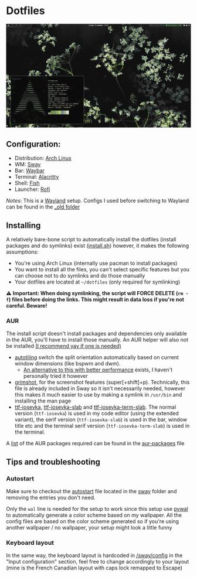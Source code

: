 # Dotfiles

![Screenshot](screenshot.png)

## Configuration:

- Distribution: [Arch Linux](https://www.archlinux.org/)
- WM: [Sway](https://github.com/swaywm/sway)
- Bar: [Waybar](https://github.com/Alexays/Waybar/)
- Terminal: [Alacritty](https://github.com/alacritty/alacritty)
- Shell: [Fish](https://fishshell.com/)
- Launcher: [Rofi](https://github.com/davatorium/rofi/)

*Notes*: This is a [Wayland](https://gitlab.freedesktop.org/wayland) setup. Configs I used before switching to Wayland can be found in the [_old folder](./_old)

## Installing

A relatively bare-bone script to automatically install the dotfiles (install packages and do symlinks) exist ([install.sh](./install.sh)) however, it makes the following assumptions:

- You're using Arch Linux (internally use pacman to install packages)
- You want to install all the files, you can't select specific features but you can choose not to do symlinks and do those manually
- Your dotfiles are located at `~/dotfiles` (only required for symlinking)

⚠️ **Important: When doing symlinking, the script will FORCE DELETE  (`rm -f`) files before doing the links. This might result in data loss if you're not careful. Beware!**

### AUR

The install script doesn't install packages and dependencies only available in the AUR, you'll have to install those manually. An AUR helper will also not be installed [(I recommend yay if one is needed)](https://github.com/Jguer/yay)

- [autotiling](https://aur.archlinux.org/packages/autotiling) switch the split orientation automatically based on current window dimensions (like bspwm and dwm).
    - [An alternative to this with better performance](https://github.com/chmln/i3-auto-layout) exists, I haven't personally tried it however
- [grimshot](https://aur.archlinux.org/packages/grimshot/), for the screenshot features (super[+shift]+p). Technically, this file is already included in Sway so it isn't necessarily needed, however this makes it much easier to use by making a symlink in `/usr/bin` and installing the man page
- [ttf-iosevka](https://aur.archlinux.org/packages/ttf-iosevka), [ttf-iosevka-slab](https://aur.archlinux.org/packages/ttf-iosevka-slab) and [ttf-iosevka-term-slab](https://aur.archlinux.org/packages/ttf-iosevka-term-slab). The normal version (`ttf-iosevka`) is used in my code editor (using the extended variant), the serif version (`ttf-iosevka-slab`) is used in the bar, window title etc and the terminal serif version (`ttf-iosevka-term-slab`) is used in the terminal.

A [list](https://wiki.archlinux.org/index.php/Pacman/Tips_and_tricks#Install_packages_from_a_list) of the AUR packages required can be found in the [aur-packages](./aur-packages) file

## Tips and troubleshooting

### Autostart

Make sure to checkout the [autostart](./sway/autostart) file located in the [sway](./sway) folder and removing the entries you don't need.

Only the `wal` line is needed for the setup to work since this setup use [pywal](https://github.com/dylanaraps/pywal) to automatically generate a color scheme based on my wallpaper. All the config files are based on the color scheme generated so if you're using another wallpaper / no wallpaper, your setup might look a little funny

### Keyboard layout

In the same way, the keyboard layout is hardcoded in [/sway/config](./sway/config) in the "Input configuration" section, feel free to change accordingly to your layout (mine is the French Canadian layout with caps lock remapped to Escape)

